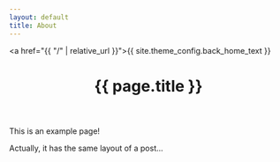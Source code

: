 ```yaml
---
layout: default
title: About
---
```


<a href="{{ "/" | relative_url }}">{{ site.theme_config.back_home_text }}</a>

<header>
  <h1>{{ page.title }}</h1>
</header>

This is an example page!

Actually, it has the same layout of a post...
